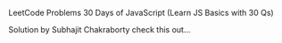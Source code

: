 LeetCode Problems
30 Days of JavaScript
(Learn JS Basics with 30 Qs)

Solution by Subhajit Chakraborty
check this out...